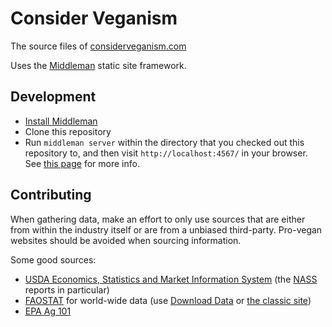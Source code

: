 # Consider Veganism

The source files of [considerveganism.com](http://considerveganism.com)

Uses the [Middleman](https://middlemanapp.com/) static site framework.

## Development

* [Install Middleman](https://middlemanapp.com/basics/install/)
* Clone this repository
* Run `middleman server` within the directory that you checked out this repository to, and then visit `http://localhost:4567/` in your browser. See [this page](https://middlemanapp.com/basics/development_cycle/) for more info.

## Contributing

When gathering data, make an effort to only use sources that are either from within the industry itself or are from a unbiased third-party. Pro-vegan websites should be avoided when sourcing information.

Some good sources:

 * [USDA Economics, Statistics and Market Information System](http://usda.mannlib.cornell.edu/MannUsda/homepage.do) (the [NASS](http://usda.mannlib.cornell.edu/MannUsda/browseAgency.do?agency=nass) reports in particular)
 * [FAOSTAT](http://faostat.fao.org) for world-wide data (use [Download Data](http://faostat3.fao.org/download/Q/QL/E) or [the classic site](http://faostat.fao.org/site/569/default.aspx#ancor))
 * [EPA Ag 101](http://www.epa.gov/oecaagct/ag101/index.html)